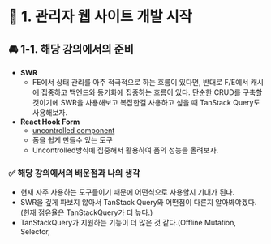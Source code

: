 # 🌈 1. 관리자 웹 사이트 개발 시작

## 🚘 1-1. 해당 강의에서의 준비

- **SWR**
    - FE에서 상태 관리를 아주 적극적으로 하는 흐름이 있다면, 반대로 F/E에서 캐시에 집중하고 백엔드와 동기화에 집중하는 흐름이 있다. 단순한 CRUD를 구축할 것이기에 SWR을 사용해보고 복잡한걸 사용하고 싶을 때 TanStack Query도 사용해보자.
- **React Hook Form**
    - [uncontrolled component](https://ko.legacy.reactjs.org/docs/uncontrolled-components.html)
    - 폼을 쉽게 만들수 있는 도구
    - Uncontrolled방식에 집중해서 활용하여 폼의 성능을 올려보자.

### ✅ 해당 강의에서의 배운점과 나의 생각

- 현재 자주 사용하는 도구들이기 때문에 어떤식으로 사용할지 기대가 된다.
- SWR을 깊게 파보지 않아서 TanStack Query와 어떤점이 다른지 알아봐야겠다.(현재 점유율은 TanStackQuery가 더 높다.)
- TanStackQuery가 지원하는 기능이 더 많은 것 같다.(Offline Mutation, Selector,
